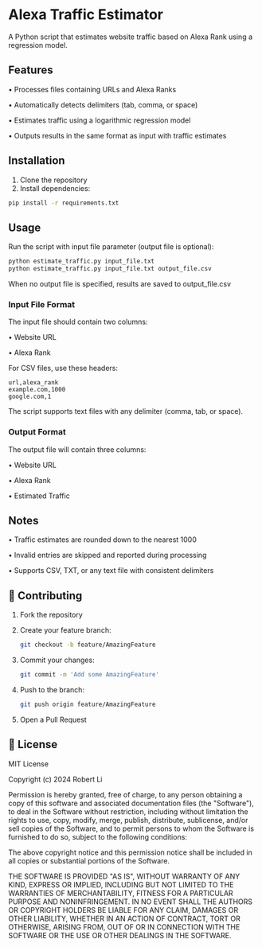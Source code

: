 # Alexa Traffic Estimator

A Python script that estimates website traffic based on Alexa Rank using a regression model.

## Features

• Processes files containing URLs and Alexa Ranks

• Automatically detects delimiters (tab, comma, or space)

• Estimates traffic using a logarithmic regression model

• Outputs results in the same format as input with traffic estimates

## Installation

1. Clone the repository
2. Install dependencies:
```bash
pip install -r requirements.txt
```

## Usage

Run the script with input file parameter (output file is optional):

```bash
python estimate_traffic.py input_file.txt
python estimate_traffic.py input_file.txt output_file.csv
```

When no output file is specified, results are saved to output_file.csv

### Input File Format

The input file should contain two columns:

• Website URL

• Alexa Rank

For CSV files, use these headers:
```csv
url,alexa_rank
example.com,1000
google.com,1
```

The script supports text files with any delimiter (comma, tab, or space).

### Output Format

The output file will contain three columns:

• Website URL

• Alexa Rank

• Estimated Traffic

## Notes

• Traffic estimates are rounded down to the nearest 1000

• Invalid entries are skipped and reported during processing

• Supports CSV, TXT, or any text file with consistent delimiters


## 🤝 Contributing

1. Fork the repository
2. Create your feature branch:
    ```bash
    git checkout -b feature/AmazingFeature
    ```

3. Commit your changes:
    ```bash
    git commit -m 'Add some AmazingFeature'
    ```

4. Push to the branch:
    ```bash
    git push origin feature/AmazingFeature
    ```

5. Open a Pull Request

## 📝 License

MIT License

Copyright (c) 2024 Robert Li

Permission is hereby granted, free of charge, to any person obtaining a copy of this software and associated documentation files (the "Software"), to deal in the Software without restriction, including without limitation the rights to use, copy, modify, merge, publish, distribute, sublicense, and/or sell copies of the Software, and to permit persons to whom the Software is furnished to do so, subject to the following conditions:

The above copyright notice and this permission notice shall be included in all copies or substantial portions of the Software.

THE SOFTWARE IS PROVIDED "AS IS", WITHOUT WARRANTY OF ANY KIND, EXPRESS OR IMPLIED, INCLUDING BUT NOT LIMITED TO THE WARRANTIES OF MERCHANTABILITY, FITNESS FOR A PARTICULAR PURPOSE AND NONINFRINGEMENT. IN NO EVENT SHALL THE AUTHORS OR COPYRIGHT HOLDERS BE LIABLE FOR ANY CLAIM, DAMAGES OR OTHER LIABILITY, WHETHER IN AN ACTION OF CONTRACT, TORT OR OTHERWISE, ARISING FROM, OUT OF OR IN CONNECTION WITH THE SOFTWARE OR THE USE OR OTHER DEALINGS IN THE SOFTWARE.